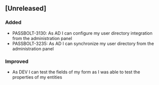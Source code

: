 ## [Unreleased]
### Added
- PASSBOLT-3130: As AD I can configure my user directory integration from the administration panel
- PASSBOLT-3235: As AD I can synchronize my user directory from the administration panel

### Improved
- As DEV I can test the fields of my form as I was able to test the properties of my entities
